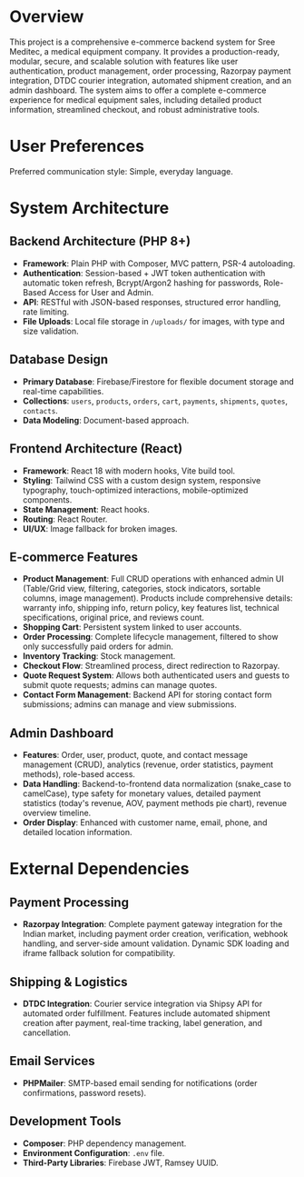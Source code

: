 # Overview

This project is a comprehensive e-commerce backend system for Sree Meditec, a medical equipment company. It provides a production-ready, modular, secure, and scalable solution with features like user authentication, product management, order processing, Razorpay payment integration, DTDC courier integration, automated shipment creation, and an admin dashboard. The system aims to offer a complete e-commerce experience for medical equipment sales, including detailed product information, streamlined checkout, and robust administrative tools.

# User Preferences

Preferred communication style: Simple, everyday language.

# System Architecture

## Backend Architecture (PHP 8+)
- **Framework**: Plain PHP with Composer, MVC pattern, PSR-4 autoloading.
- **Authentication**: Session-based + JWT token authentication with automatic token refresh, Bcrypt/Argon2 hashing for passwords, Role-Based Access for User and Admin.
- **API**: RESTful with JSON-based responses, structured error handling, rate limiting.
- **File Uploads**: Local file storage in `/uploads/` for images, with type and size validation.

## Database Design
- **Primary Database**: Firebase/Firestore for flexible document storage and real-time capabilities.
- **Collections**: `users`, `products`, `orders`, `cart`, `payments`, `shipments`, `quotes`, `contacts`.
- **Data Modeling**: Document-based approach.

## Frontend Architecture (React)
- **Framework**: React 18 with modern hooks, Vite build tool.
- **Styling**: Tailwind CSS with a custom design system, responsive typography, touch-optimized interactions, mobile-optimized components.
- **State Management**: React hooks.
- **Routing**: React Router.
- **UI/UX**: Image fallback for broken images.

## E-commerce Features
- **Product Management**: Full CRUD operations with enhanced admin UI (Table/Grid view, filtering, categories, stock indicators, sortable columns, image management). Products include comprehensive details: warranty info, shipping info, return policy, key features list, technical specifications, original price, and reviews count.
- **Shopping Cart**: Persistent system linked to user accounts.
- **Order Processing**: Complete lifecycle management, filtered to show only successfully paid orders for admin.
- **Inventory Tracking**: Stock management.
- **Checkout Flow**: Streamlined process, direct redirection to Razorpay.
- **Quote Request System**: Allows both authenticated users and guests to submit quote requests; admins can manage quotes.
- **Contact Form Management**: Backend API for storing contact form submissions; admins can manage and view submissions.

## Admin Dashboard
- **Features**: Order, user, product, quote, and contact message management (CRUD), analytics (revenue, order statistics, payment methods), role-based access.
- **Data Handling**: Backend-to-frontend data normalization (snake_case to camelCase), type safety for monetary values, detailed payment statistics (today's revenue, AOV, payment methods pie chart), revenue overview timeline.
- **Order Display**: Enhanced with customer name, email, phone, and detailed location information.

# External Dependencies

## Payment Processing
- **Razorpay Integration**: Complete payment gateway integration for the Indian market, including payment order creation, verification, webhook handling, and server-side amount validation. Dynamic SDK loading and iframe fallback solution for compatibility.

## Shipping & Logistics
- **DTDC Integration**: Courier service integration via Shipsy API for automated order fulfillment. Features include automated shipment creation after payment, real-time tracking, label generation, and cancellation.

## Email Services
- **PHPMailer**: SMTP-based email sending for notifications (order confirmations, password resets).

## Development Tools
- **Composer**: PHP dependency management.
- **Environment Configuration**: `.env` file.
- **Third-Party Libraries**: Firebase JWT, Ramsey UUID.